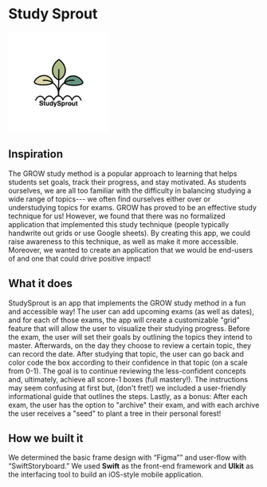 # Study Sprout
<img src="https://github.com/sdtran14/GrowApp/blob/main/GROWLOGO.png" data-canonical-src="https://github.com/sdtran14/GrowApp/blob/main/GROWLOGO.png" width="200" height="200" />

## Inspiration
The GROW study method is a popular approach to learning that helps students set goals, track their progress, and stay motivated. As students ourselves, we are all too familiar with the difficulty in balancing studying a wide range of topics--- we often find ourselves either over or understudying topics for exams. GROW has proved to be an effective study technique for us! However, we found that there was no formalized application that implemented this study technique (people typically handwrite out grids or use Google sheets). By creating this app, we could raise awareness to this technique, as well as make it more accessible. Moreover, we wanted to create an application that we would be end-users of and one that could drive positive impact!

## What it does
StudySprout is an app that implements the GROW study method in a fun and accessible way! The user can add upcoming exams (as well as dates), and for each of those exams, the app will create a customizable "grid" feature that will allow the user to visualize their studying progress. Before the exam, the user will set their goals by outlining the topics they intend to master. Afterwards, on the day they choose to review a certain topic, they can record the date. After studying that topic, the user can go back and color code the box according to their confidence in that topic (on a scale from 0-1). The goal is to continue reviewing the less-confident concepts and, ultimately, achieve all score-1 boxes (full mastery!). The instructions may seem confusing at first but, (don't fret!) we included a user-friendly informational guide that outlines the steps. Lastly, as a bonus: After each exam, the user has the option to "archive" their exam, and with each archive the user receives a "seed" to plant a tree in their personal forest!

## How we built it
We determined the basic frame design with “Figma”” and user-flow with “SwiftStoryboard.” We used **Swift** as the front-end framework and **UIkit** as the interfacing tool to build an iOS-style mobile application. 
